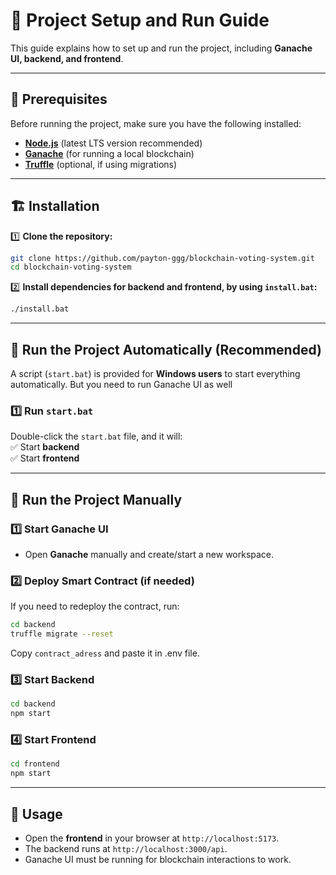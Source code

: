 # 📝 **Project Setup and Run Guide**

This guide explains how to set up and run the project, including **Ganache UI, backend, and frontend**.

---

## 🚀 **Prerequisites**

Before running the project, make sure you have the following installed:

- **[Node.js](https://nodejs.org/)** (latest LTS version recommended)
- **[Ganache](https://trufflesuite.com/ganache/)** (for running a local blockchain)
- **[Truffle](https://trufflesuite.com/truffle/)** (optional, if using migrations)

---

## 🏗 **Installation**

1️⃣ **Clone the repository:**

```sh
git clone https://github.com/payton-ggg/blockchain-voting-system.git
cd blockchain-voting-system
```

2️⃣ **Install dependencies for backend and frontend, by using `install.bat`:**

```sh
./install.bat
```

---

## 🏃 **Run the Project Automatically (Recommended)**

A script (`start.bat`) is provided for **Windows users** to start everything automatically. But you need to run Ganache UI as well

### **1️⃣ Run `start.bat`**

Double-click the `start.bat` file, and it will:  
✅ Start **backend**  
✅ Start **frontend**

---

## 🏃 **Run the Project Manually**

### **1️⃣ Start Ganache UI**

- Open **Ganache** manually and create/start a new workspace.

### **2️⃣ Deploy Smart Contract** (if needed)

If you need to redeploy the contract, run:

```sh
cd backend
truffle migrate --reset
```

Copy `contract_adress` and paste it in .env file.

### **3️⃣ Start Backend**

```sh
cd backend
npm start
```

### **4️⃣ Start Frontend**

```sh
cd frontend
npm start
```

---

## 🎯 **Usage**

- Open the **frontend** in your browser at `http://localhost:5173`.
- The backend runs at `http://localhost:3000/api`.
- Ganache UI must be running for blockchain interactions to work.
